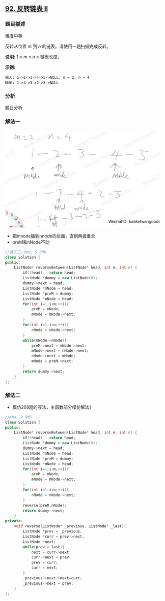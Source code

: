## [92. 反转链表 II](https://leetcode-cn.com/problems/reverse-linked-list-ii/)

### 题目描述

难度中等

反转从位置 *m* 到 *n* 的链表。请使用一趟扫描完成反转。

**说明:**
1 ≤ *m* ≤ *n* ≤ 链表长度。

**示例:**

```
输入: 1->2->3->4->5->NULL, m = 2, n = 4
输出: 1->4->3->2->5->NULL
```

### 分析

题目分析

### 解法一

![image-20200225133233609](../images/image-20200225133233609.png)

- 把mnode插到nnode的后面，直到两者重合
- preM和nNode不动

```c++
//篮子王，8ms, 9.8MB
class Solution {
public:
    ListNode* reverseBetween(ListNode* head, int m, int n) {
        if(!head)   return head;
        ListNode *dummy = new ListNode(0);
        dummy->next = head;
        ListNode *mNode = head;
        ListNode *preM = dummy;
        ListNode *nNode = head;
        for(int i=1;i<m;++i){
            preM = mNode;
            mNode = mNode->next;
        }
        for(int i=1;i<n;++i){
            nNode = nNode->next;
        }
        while(mNode!=nNode){
            preM->next = mNode->next;
            mNode->next = nNode->next;
            nNode->next = mNode;
            mNode = preM->next;
        }
        return dummy->next;
    }
};
```

### 解法二

- 模仿206题的写法，主函数部分模仿解法1

```c++
//4ms, 9.9MB
class Solution {
public:
    ListNode* reverseBetween(ListNode* head, int m, int n) {
        if(!head)   return head;
        ListNode *dummy = new ListNode(0);
        dummy->next = head;
        ListNode *mNode = head;
        ListNode *preM = dummy;
        ListNode *nNode = head;
        for(int i=1;i<m;++i){
            preM = mNode;
            mNode = mNode->next;
        }
        for(int i=1;i<n;++i){
            nNode = nNode->next;
        }
        reverse(preM,nNode);
        return dummy->next;
    }
private:
    void reverse(ListNode* _previous, ListNode* _last){
        ListNode *prev = _previous;
        ListNode *curr = prev->next;
        ListNode *next;
        while(prev!=_last){
            next = curr->next;
            curr->next = prev;
            prev = curr;
            curr = next;
        }
        _previous->next->next=curr;
        _previous->next = prev;
    }
};
```

